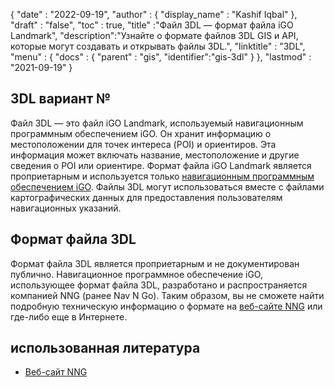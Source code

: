 {
  "date" : "2022-09-19",
  "author" : {
    "display_name" : "Kashif Iqbal"
},
  "draft" : "false",
  "toc" : true,
  "title" :"Файл 3DL — формат файла iGO Landmark",
  "description":"Узнайте о формате файлов 3DL GIS и API, которые могут создавать и открывать файлы 3DL.",
  "linktitle" : "3DL",
  "menu" : {
    "docs" : {
      "parent" : "gis",
      "identifier":"gis-3dl"
}
},
  "lastmod" : "2021-09-19"
}

## 3DL вариант №

Файл 3DL — это файл iGO Landmark, используемый навигационным программным обеспечением iGO. Он хранит информацию о местоположении для точек интереса (POI) и ориентиров. Эта информация может включать название, местоположение и другие сведения о POI или ориентире. Формат файла iGO Landmark является проприетарным и используется только [навигационным программным обеспечением iGO](https://en.wikipedia.org/wiki/IGO_(software)). Файлы 3DL могут использоваться вместе с файлами картографических данных для предоставления пользователям навигационных указаний.

## Формат файла 3DL

Формат файла 3DL является проприетарным и не документирован публично. Навигационное программное обеспечение iGO, использующее формат файла 3DL, разработано и распространяется компанией NNG (ранее Nav N Go). Таким образом, вы не сможете найти подробную техническую информацию о формате на [веб-сайте NNG](https://www.nng.com/) или где-либо еще в Интернете.

## использованная литература

* [Веб-сайт NNG](https://www.nng.com/)

